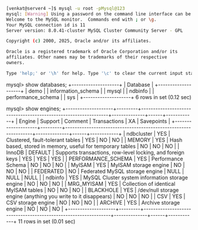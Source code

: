 ```bash
[venkat@server4 ~]$ mysql -u root -pMysql@123
mysql: [Warning] Using a password on the command line interface can be insecure.
Welcome to the MySQL monitor.  Commands end with ; or \g.
Your MySQL connection id is 11
Server version: 8.0.41-cluster MySQL Cluster Community Server - GPL

Copyright (c) 2000, 2025, Oracle and/or its affiliates.

Oracle is a registered trademark of Oracle Corporation and/or its
affiliates. Other names may be trademarks of their respective
owners.

Type 'help;' or '\h' for help. Type '\c' to clear the current input statement.
```
mysql> show databases;
+--------------------+
| Database           |
+--------------------+
| demo               |
| information_schema |
| mysql              |
| ndbinfo            |
| performance_schema |
| sys                |
+--------------------+
6 rows in set (0.12 sec)

mysql> show engines;
+--------------------+---------+----------------------------------------------------------------+--------------+------+------------+
| Engine             | Support | Comment                                                        | Transactions | XA   | Savepoints |
+--------------------+---------+----------------------------------------------------------------+--------------+------+------------+
| ndbcluster         | YES     | Clustered, fault-tolerant tables                               | YES          | NO   | NO         |
| MEMORY             | YES     | Hash based, stored in memory, useful for temporary tables      | NO           | NO   | NO         |
| InnoDB             | DEFAULT | Supports transactions, row-level locking, and foreign keys     | YES          | YES  | YES        |
| PERFORMANCE_SCHEMA | YES     | Performance Schema                                             | NO           | NO   | NO         |
| MyISAM             | YES     | MyISAM storage engine                                          | NO           | NO   | NO         |
| FEDERATED          | NO      | Federated MySQL storage engine                                 | NULL         | NULL | NULL       |
| ndbinfo            | YES     | MySQL Cluster system information storage engine                | NO           | NO   | NO         |
| MRG_MYISAM         | YES     | Collection of identical MyISAM tables                          | NO           | NO   | NO         |
| BLACKHOLE          | YES     | /dev/null storage engine (anything you write to it disappears) | NO           | NO   | NO         |
| CSV                | YES     | CSV storage engine                                             | NO           | NO   | NO         |
| ARCHIVE            | YES     | Archive storage engine                                         | NO           | NO   | NO         |
+--------------------+---------+----------------------------------------------------------------+--------------+------+------------+
11 rows in set (0.01 sec)
